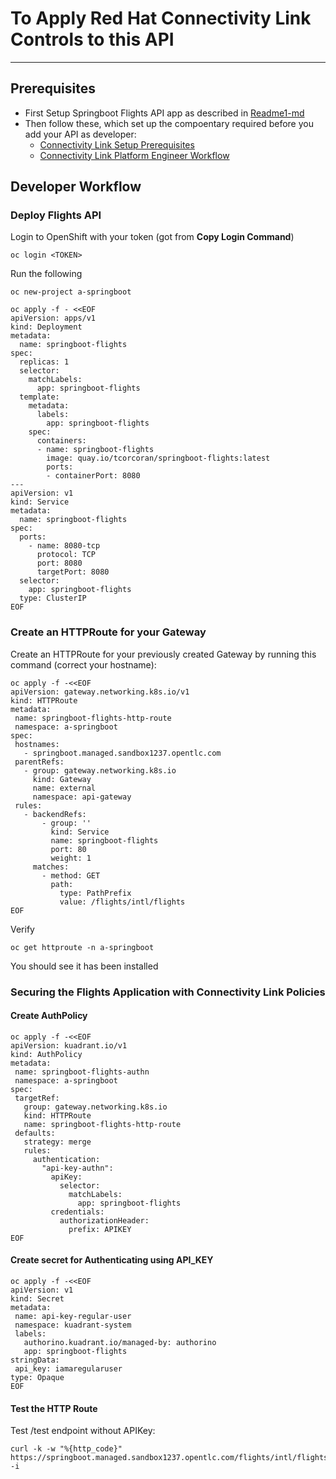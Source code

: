 # To Apply Red Hat Connectivity Link Controls to this API
-----------------------------------------------
## Prerequisites
- First Setup Springboot Flights API app as described in [Readme1-md](https://github.com/tnscorcoran/springboot/blob/master/README-1.md)
- Then follow these, which set up the compoentary required before you add your API as developer:
  - [Connectivity Link Setup Prerequisites](https://redhatquickcourses.github.io/rhcl-deploy/rhcl-deploy/1/chapter2/index.html)
  - [Connectivity Link Platform Engineer Workflow](https://redhatquickcourses.github.io/rhcl-deploy/rhcl-deploy/1/chapter3/index.html)

## Developer Workflow

### Deploy Flights API
Login to OpenShift with your token (got from __Copy Login Command__)
```
oc login <TOKEN>
```
Run the following

```
oc new-project a-springboot

oc apply -f - <<EOF
apiVersion: apps/v1
kind: Deployment
metadata:
  name: springboot-flights
spec:
  replicas: 1
  selector:
    matchLabels:
      app: springboot-flights
  template:
    metadata:
      labels:
        app: springboot-flights
    spec:
      containers:
      - name: springboot-flights
        image: quay.io/tcorcoran/springboot-flights:latest
        ports:
        - containerPort: 8080
---
apiVersion: v1
kind: Service
metadata:
  name: springboot-flights
spec:
  ports:
    - name: 8080-tcp
      protocol: TCP
      port: 8080
      targetPort: 8080
  selector:
    app: springboot-flights
  type: ClusterIP
EOF
```

### Create an HTTPRoute for your Gateway

Create an HTTPRoute for your previously created Gateway by running this command (correct your hostname):

```
oc apply -f -<<EOF
apiVersion: gateway.networking.k8s.io/v1
kind: HTTPRoute
metadata:
 name: springboot-flights-http-route
 namespace: a-springboot
spec:
 hostnames:
   - springboot.managed.sandbox1237.opentlc.com
 parentRefs:
   - group: gateway.networking.k8s.io
     kind: Gateway
     name: external
     namespace: api-gateway
 rules:
   - backendRefs:
       - group: ''
         kind: Service
         name: springboot-flights
         port: 80
         weight: 1
     matches:
       - method: GET
         path:
           type: PathPrefix
           value: /flights/intl/flights
EOF
```

Verify
```
oc get httproute -n a-springboot
```
You should see it has been installed


### Securing the Flights Application with Connectivity Link Policies


#### Create AuthPolicy
```
oc apply -f -<<EOF
apiVersion: kuadrant.io/v1
kind: AuthPolicy
metadata:
 name: springboot-flights-authn
 namespace: a-springboot
spec:
 targetRef:
   group: gateway.networking.k8s.io
   kind: HTTPRoute
   name: springboot-flights-http-route
 defaults:
   strategy: merge
   rules:
     authentication:
       "api-key-authn":
         apiKey:
           selector:
             matchLabels:
               app: springboot-flights
         credentials:
           authorizationHeader:
             prefix: APIKEY
EOF
```

#### Create secret for Authenticating using API_KEY
```
oc apply -f -<<EOF
apiVersion: v1
kind: Secret
metadata:
 name: api-key-regular-user
 namespace: kuadrant-system
 labels:
   authorino.kuadrant.io/managed-by: authorino
   app: springboot-flights
stringData:
 api_key: iamaregularuser
type: Opaque
EOF
```



#### Test the HTTP Route

Test /test endpoint without APIKey:

```
curl -k -w "%{http_code}" https://springboot.managed.sandbox1237.opentlc.com/flights/intl/flights -i
```
